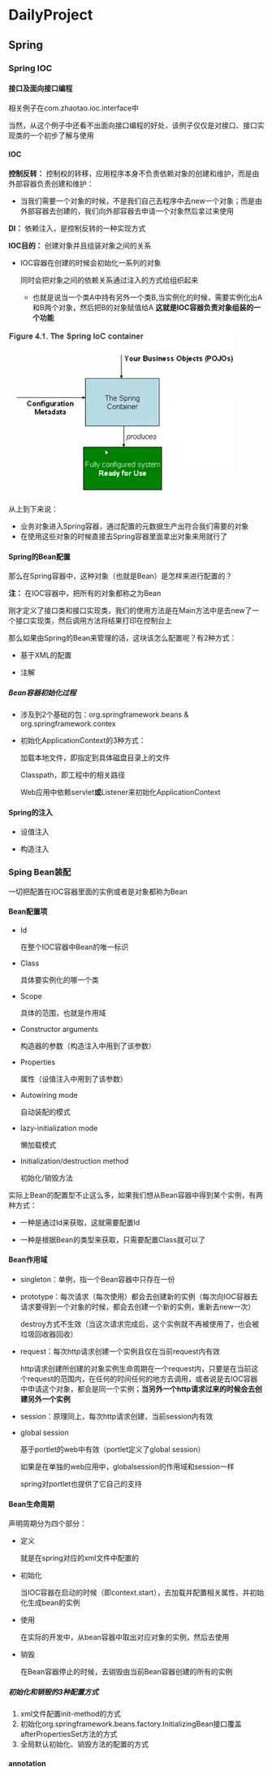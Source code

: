 # DailyProject

## Spring

### Spring IOC

#### 接口及面向接口编程

相关例子在com.zhaotao.ioc.interface中

当然，从这个例子中还看不出面向接口编程的好处，该例子仅仅是对接口、接口实现类的一个初步了解与使用

#### IOC
**控制反转：** 控制权的转移，应用程序本身不负责依赖对象的创建和维护，而是由外部容器负责创建和维护：

- 当我们需要一个对象的时候，不是我们自己去程序中去new一个对象；而是由外部容器去创建的，我们向外部容器去申请一个对象然后拿过来使用

**DI：** 依赖注入，是控制反转的一种实现方式

**IOC目的：** 创建对象并且组装对象之间的关系

- IOC容器在创建的时候会初始化一系列的对象

  同时会把对象之间的依赖关系通过注入的方式给组织起来
  - 也就是说当一个类A中持有另外一个类B,当实例化的时候，需要实例化出A和B两个对象，然后把B的对象赋值给A
    **这就是IOC容器负责对象组装的一个功能**

<img src="https://github.com/lemonahit/DailyProject/blob/master/images/Spring%20IOC.png" />

从上到下来说：

- 业务对象进入Spring容器，通过配置的元数据生产出符合我们需要的对象
-   在使用这些对象的时候直接去Spring容器里面拿出对象来用就行了

#### Spring的Bean配置

那么在Spring容器中，这种对象（也就是Bean）是怎样来进行配置的？

**注：** 在IOC容器中，把所有的对象都称之为Bean

刚才定义了接口类和接口实现类，我们的使用方法是在Main方法中是去new了一个接口实现类，然后调用方法将结果打印在控制台上

那么如果由Spring的Bean来管理的话，这块该怎么配置呢？有2种方式：

- 基于XML的配置

- 注解

##### Bean容器初始化过程
- 涉及到2个基础的包：org.springframework.beans & org.springframework.contex

- 初始化ApplicationContext的3种方式：

  加载本地文件，即指定到具体磁盘目录上的文件

  Classpath，即工程中的相关路径

  Web应用中依赖servlet**或**Listener来初始化ApplicationContext

#### Spring的注入

- 设值注入

- 构造注入

### Sping Bean装配

一切把配置在IOC容器里面的实例或者是对象都称为Bean

#### Bean配置项

- Id

  在整个IOC容器中Bean的唯一标识

- Class

  具体要实例化的哪一个类

- Scope

  具体的范围，也就是作用域

- Constructor arguments

  构造器的参数（构造注入中用到了该参数）

- Properties

  属性（设值注入中用到了该参数）

- Autowiring mode

  自动装配的模式

- lazy-initialization mode

  懒加载模式

- Initialization/destruction method

  初始化/销毁方法

实际上Bean的配置型不止这么多，如果我们想从Bean容器中得到某个实例，有两种方式：

- 一种是通过Id来获取，这就需要配置Id

- 一种是根据Bean的类型来获取，只需要配置Class就可以了

#### Bean作用域

- singleton：单例，指一个Bean容器中只存在一份

- prototype：每次请求（每次使用）都会去创建新的实例（每次向IOC容器去请求要得到一个对象的时候，都会去创建一个新的实例，重新去new一次）

  destroy方式不生效（当这次请求完成后，这个实例就不再被使用了，也会被垃圾回收器回收）

- request：每次http请求创建一个实例且仅在当前request内有效

  http请求创建所创建的对象实例生命周期在一个request内，只要是在当前这个request的范围内，在任何的时间任何的地方去调用，或者说是去IOC容器中申请这个对象，都会是同一个实例；**当另外一个http请求过来的时候会去创建另外一个实例**

- session：原理同上，每次http请求创建，当前session内有效

- global session

  基于portlet的web中有效（portlet定义了global session）

  如果是在单独的web应用中，globalsession的作用域和session一样

  spring对portlet也提供了它自己的支持

#### Bean生命周期

声明周期分为四个部分：

- 定义

  就是在spring对应的xml文件中配置的

- 初始化

  当IOC容器在启动的时候（即context.start），去加载并配置相关属性，并初始化生成bean的实例

- 使用

  在实际的开发中，从bean容器中取出对应对象的实例，然后去使用

- 销毁

  在Bean容器停止的时候，去销毁由当前Bean容器创建的所有的实例

##### 初始化和销毁的3种配置方式

1. xml文件配置init-method的方式
2. 初始化org.springframework.beans.factory.InitializingBean接口覆盖afterPropertiesSet方法的方式
3. 全局默认初始化、销毁方法的配置的方式

#### annotation
